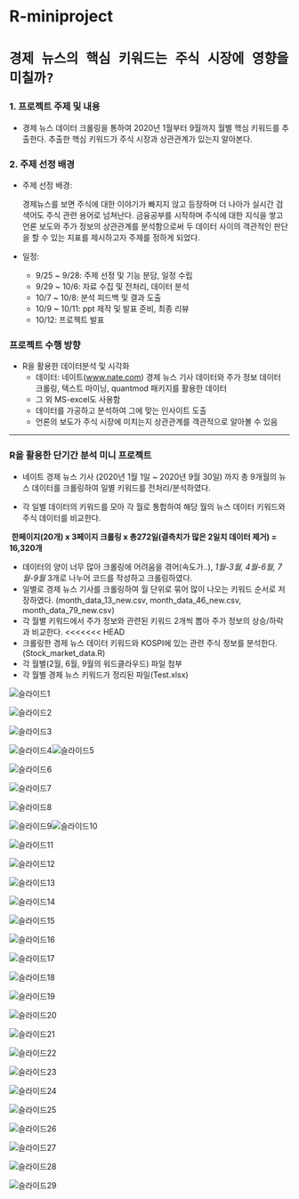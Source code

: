 # R-miniproject

# `경제 뉴스의 핵심 키워드는 주식 시장에 영향을 미칠까?`

### 1. 프로젝트 주제 및 내용

- 경제 뉴스 데이터 크롤링을 통하여 2020년 1월부터 9월까지 월별 핵심 키워드를 추출한다. 추출한 핵심 키워드가 주식 시장과 상관관계가 있는지 알아본다.

### 2. 주제 선정 배경

- 주제 선정 배경: 

  경제뉴스를 보면 주식에 대한 이야기가 빠지지 않고 등장하며 더 나아가 실시간 검색어도 주식 관련 용어로 넘쳐난다. 금융공부를 시작하며 주식에 대한 지식을 쌓고 언론 보도와 주가 정보의 상관관계를 분석함으로써 두 데이터 사이의 객관적인 판단을 할 수 있는 지표를 제시하고자 주제를 정하게 되었다.

- 일정:

  - 9/25 ~ 9/28: 주제 선정 및 기능 분담, 일정 수립
  - 9/29 ~ 10/6: 자료 수집 및 전처리, 데이터 분석
  - 10/7 ~ 10/8: 분석 피드백 및 결과 도출
  - 10/9 ~ 10/11: ppt 제작 및 발표 준비, 최종 리뷰
  - 10/12: 프로젝트 발표


### 프로젝트 수행 방향

- R을 활용한 데이터분석 및 시각화
  - 데이터: 네이트(www.nate.com) 경제 뉴스 기사 데이터와 주가 정보 데이터 크롤링, 텍스트 마이닝, quantmod 패키지를 활용한 데이터
  - 그 외 MS-excel도 사용함
  - 데이터를 가공하고 분석하여 그에 맞는 인사이트 도출
  - 언론의 보도가 주식 시장에 미치는지 상관관계를 객관적으로 알아볼 수 있음

---

### R을 활용한 단기간 분석 미니 프로젝트

- 네이트 경제 뉴스 기사 (2020년 1월 1일 ~ 2020년 9월 30일) 까지 총 9개월의 뉴스 데이터를 크롤링하여 일별 키워드를 전처리/분석하였다.

- 각 일별 데이터의 키워드를 모아 각 월로 통합하여 해당 월의 뉴스 데이터 키워드와 주식 데이터를 비교한다. 

​           **한페이지(20개) x 3페이지 크롤링 x 총272일(결측치가 많은 2일치 데이터 제거) = 16,320개**

- 데이터의 양이 너무 많아 크롤링에 어려움을 겪어(속도가..), *1월-3월, 4월-6월, 7월-9월* 3개로 나누어 코드를 작성하고 크롤링하였다. 
- 일별로 경제 뉴스 기사를 크롤링하여 월 단위로 묶어 많이 나오는 키워드 순서로 저장하였다. (month_data_13_new.csv, month_data_46_new.csv, month_data_79_new.csv)
- 각 월별 키워드에서 주가 정보와 관련된 키워드 2개씩 뽑아 주가 정보의 상승/하락과 비교한다.
<<<<<<< HEAD
- 크롤링한 경제 뉴스 데이터 키워드와 KOSPI에 있는 관련 주식 정보를 분석한다.(Stock_market_data.R)
- 각 월별(2월, 6월, 9월의 워드클라우드) 파일 첨부 
- 각 월별 경제 뉴스 키워드가 정리된 파일(Test.xlsx)

![슬라이드1](C:\Users\juhee\miniproject\슬라이드1.JPG)

![슬라이드2](C:\Users\juhee\miniproject\슬라이드2.JPG)

![슬라이드3](C:\Users\juhee\miniproject\슬라이드3.JPG)

![슬라이드4](C:\Users\juhee\miniproject\슬라이드4.JPG)![슬라이드5](C:\Users\juhee\miniproject\슬라이드5.JPG)

![슬라이드6](C:\Users\juhee\miniproject\슬라이드6.JPG)

![슬라이드7](C:\Users\juhee\miniproject\슬라이드7.JPG)

![슬라이드8](C:\Users\juhee\miniproject\슬라이드8.JPG)

![슬라이드9](C:\Users\juhee\miniproject\슬라이드9.JPG)![슬라이드10](C:\Users\juhee\miniproject\슬라이드10.JPG)

![슬라이드11](C:\Users\juhee\miniproject\슬라이드11.JPG)

![슬라이드12](C:\Users\juhee\miniproject\슬라이드12.JPG)



![슬라이드13](C:\Users\juhee\miniproject\슬라이드13.JPG)



![슬라이드14](C:\Users\juhee\miniproject\슬라이드14.JPG)



![슬라이드15](C:\Users\juhee\miniproject\슬라이드15.JPG)



![슬라이드16](C:\Users\juhee\miniproject\슬라이드16.JPG)



![슬라이드17](C:\Users\juhee\miniproject\슬라이드17.JPG)



![슬라이드18](C:\Users\juhee\miniproject\슬라이드18.JPG)



![슬라이드19](C:\Users\juhee\miniproject\슬라이드19.JPG)



![슬라이드20](C:\Users\juhee\miniproject\슬라이드20.JPG)

![슬라이드21](C:\Users\juhee\miniproject\슬라이드21.JPG)

![슬라이드22](C:\Users\juhee\miniproject\슬라이드22.JPG)

![슬라이드23](C:\Users\juhee\miniproject\슬라이드23.JPG)

![슬라이드24](C:\Users\juhee\miniproject\슬라이드24.JPG)

![슬라이드25](C:\Users\juhee\miniproject\슬라이드25.JPG)

![슬라이드26](C:\Users\juhee\miniproject\슬라이드26.JPG)

![슬라이드27](C:\Users\juhee\miniproject\슬라이드27.JPG)

![슬라이드28](C:\Users\juhee\miniproject\슬라이드28.JPG)

![슬라이드29](C:\Users\juhee\miniproject\슬라이드29.JPG)